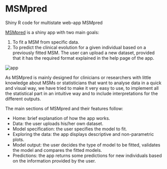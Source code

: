 # MSMpred
Shiny R code for multistate web-app MSMpred

[MSMpred](https://www.grbio.eu/pubs/MSMpred/) is a shiny app with two main goals: 
  1) To fit a MSM from specific data.
  2) To predict the clinical evolution for a given individual based on a previously fitted MSM. 
The user can upload a new dataset, provided that it has the required format explained in the help page of the app.

![app](https://user-images.githubusercontent.com/79899112/192572533-6c33f2aa-450b-467c-851c-195ee3a0168c.png)

As MSMpred is mainly designed for clinicians or researchers with little knowledge about MSMs or statisticians that want to analyse data in a quick and visual way, we have tried to make it very easy to use, to implement all the statistical part in an intuitive way and to include interpretations for the different outputs. 

The main sections of MSMpred and their features follow:
  - Home: brief explanation of how the app works.
  - Data: the user uploads his/her own dataset.
  - Model specification: the user specifies the model to fit.
  - Exploring the data: the app displays descriptive and non-parametric plots.
  - Model output: the user decides the type of model to be fitted, validates the model and compares the fitted models.
  - Predictions: the app returns some predictions for new individuals based on the information provided by the user.
